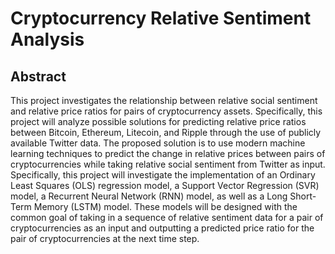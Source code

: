 # Cryptocurrency Relative Sentiment Analysis

## Abstract
This project investigates the relationship between relative social sentiment and relative price ratios for pairs of cryptocurrency assets. Specifically, this project will analyze possible solutions for predicting relative price ratios between Bitcoin, Ethereum, Litecoin, and Ripple through the use of publicly available Twitter data. The proposed solution is to use modern machine learning techniques to predict the change in relative prices between pairs of cryptocurrencies while taking relative social sentiment from Twitter as input. Specifically, this project will investigate the implementation of an Ordinary Least Squares (OLS) regression model, a Support Vector Regression (SVR) model, a Recurrent Neural Network (RNN) model, as well as a Long Short-Term Memory (LSTM) model. These models will be designed with the common goal of taking in a sequence of relative sentiment data for a pair of cryptocurrencies as an input and outputting a predicted price ratio for the pair of cryptocurrencies at the next time step. 

